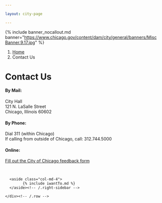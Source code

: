 ```yaml
---

layout: city-page

---
```

<!-- HERO-->

{% include banner_nocallout.md banner="https://www.chicago.gov/content/dam/city/general/banners/MiscBanner.9.17.jpg" %}

<!-- CONTENT-->
<main role="main" class="container">
    <div class="row">
        <nav aria-label="breadcrumb" role="navigation">
        <ol class="breadcrumb mt-2">
            <li class="breadcrumb-item"><a href="#">Home</a></li>
            <li class="breadcrumb-item active" aria-current="page">Contact Us</li>
        </ol>
        </nav>
    </div>
    <div class="row">
      <div class="col-md-8">
          <h1>Contact Us</h1>
            <h4>By Mail:</h4>
            <p>
                City Hall<br>
                121 N. LaSalle Street<br>
                Chicago, Illinois 60602<br>
            </p>
            <h4>By Phone:</h4>
            <p>Dial 311 (within Chicago)
                <br>
                If calling from outside of Chicago, call: 312.744.5000
            </p>
            <h4>Online:</h4>
            <a href="https://webapps1.cityofchicago.org/eforms/contactUsForm" target="_blank">Fill out the City of Chicago feedback form</a>
          <p><br></p>
<!--End FD -->
        </div>
	  <!-- /.main-content -->
  
      <aside class="col-md-4">
			{% include iwantTo.md %}
      </aside><!-- /.right-sidebar -->
  
    </div><!-- /.row -->
  
  </main>

